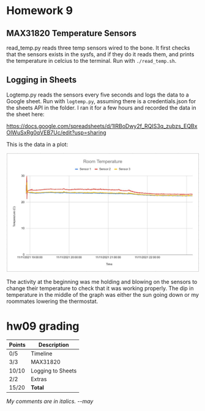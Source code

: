 # Homework 9

## MAX31820 Temperature Sensors

read_temp.py reads three temp sensors wired to the bone. It first checks that the sensors exists in the sysfs, and if they do it reads them, and prints the temperature in celcius to the terminal. Run with `./read_temp.sh`.

## Logging in Sheets

Logtemp.py reads the sensors every five seconds and logs the data to a Google sheet. Run with `logtemp.py`, assuming there is a credentials.json for the sheets API in the folder. I ran it for a few hours and recorded the data in the sheet here:

https://docs.google.com/spreadsheets/d/1lRBoDwy2f_RQIS3q_zubzs_EQBxOlWuSxRg0qVEB7Uc/edit?usp=sharing

This is the data in a plot:

![plot](plot.JPG)

The activity at the beginning was me holding and blowing on the sensors to change their temperature to check that it was working properly. The dip in temperature in the middle of the graph was either the sun going down or my roommates lowering the thermostat. 

# hw09 grading

| Points      | Description |
| ----------- | ----------- |
|  0/5 | Timeline
|  3/3 | MAX31820
| 10/10 | Logging to Sheets
|  2/2 | Extras
|  15/20 | **Total**

*My comments are in italics. --may*
